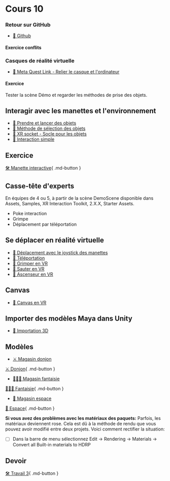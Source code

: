 # Cours 10

### Retour sur GitHub
- [📝 Github](./unity/github.md)

#### Exercice conflits

### Casques de réalité virtuelle
- [📝 Meta Quest Link - Relier le casque et l'ordinateur](./unity/meta_quest_link.md)

#### Exercice 
Tester la scène Démo et regarder les méthodes de prise des objets. 

## Interagir avec les manettes et l'environnement
- [📝 Prendre et lancer des objets](unity/interaction_vr.md)
- [📝 Méthode de sélection des objets](unity/methode_selection.md)
- [📝 XR socket - Socle pour les objets](unity/xr_socket.md)
- [📝 Interaction simple](unity/simpleInteraction.md)

## Exercice
[🛠️ Manette interactive](exercices/interaction_vr.md){ .md-button } 

## Casse-tête d'experts
En équipes de 4 ou 5, à partir de la scène DemoScene disponible dans Assets, Samples, XR Interaction Toolkit, 2.X.X, Starter Assets.     

- Poke interaction
- Grimpe
- Déplacement par téléportation

## Se déplacer en réalité virtuelle
- [📝 Déplacement avec le joystick des manettes](unity/deplacement_vr.md)
- [📝 Téléportation](unity/teleportation.md)
- [📝 Grimper en VR](unity/grimper.md)
- [📝 Sauter en VR](unity/sauter.md)
- [📝 Ascenseur en VR](unity/ascenseur.md)  


## Canvas

- [📝 Canvas en VR](unity/ui_vr.md)

## Importer des modèles Maya dans Unity
- [📝 Importation 3D](unity/Importation3D.md)


## Modèles
- [⚔️ Magasin donjon](https://assetstore.unity.com/packages/3d/environments/dungeons/simple-dungeons-cartoon-assets-75980)  

[⚔️ Donjon](https://cmontmorency365-my.sharepoint.com/:u:/g/personal/lora_boisvert_cmontmorency_qc_ca/EVbP42OTXHxIi2BA4lpLO-0Br1QqZyi6_HFFBJTFf4Er0g?e=Dy174s){ .md-button }

- [🧙🏻‍♂️ Magasin fantaisie](https://assetstore.unity.com/packages/3d/environments/fantasy/simple-fantasy-interiors-cartoon-assets-76478)

[🧙🏻‍♂️ Fantaisie](https://cmontmorency365-my.sharepoint.com/:u:/g/personal/lora_boisvert_cmontmorency_qc_ca/ESAhgRY5NWVMssSuucGOJK4BD2jhRTc06G0cH6XRp6nmjw?e=8i1izP){ .md-button }

- [🚀 Magasin espace](https://assetstore.unity.com/packages/3d/environments/sci-fi/simple-space-interiors-cartoon-assets-87964)

[🚀 Espace](https://cmontmorency365-my.sharepoint.com/:u:/g/personal/lora_boisvert_cmontmorency_qc_ca/EYK1_f5Y22NHoiYN-gaHTSQBsiP2sA3XKSFIpavqGjlWgg?e=46Aeov){ .md-button }

**Si vous avez des problèmes avec les matériaux des paquets:**
Parfois, les matériaux deviennent rose. Cela est dû à la méthode de rendu que vous pouvez avoir modifié entre deux projets. Voici comment rectifier la situation:     

- [ ] Dans la barre de menu sélectionnez Edit -> Rendering -> Materials -> Convert all Built-in materials to HDRP 



## Devoir
[🛠️ Travail 3](./travaux/travail3.md){ .md-button } 
